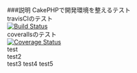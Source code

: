 ###説明
CakePHPで開発環境を整えるテスト   
travisCIのテスト   
[![Build Status](https://travis-ci.org/bigplants/cake_dev_test.svg?branch=master)](https://travis-ci.org/bigplants/master)   
coverallsのテスト   
[![Coverage Status](https://coveralls.io/repos/bigplants/cake_dev_test/badge.png?branch=master)](https://coveralls.io/r/bigplants/cake_dev_test?branch=master)   
test   
test2   
test3
test4
test5



